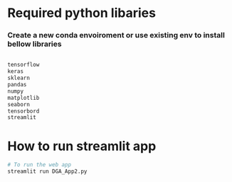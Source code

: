 # Required python libaries
### Create a new conda envoiroment or use existing env to install bellow libraries
~~~bash

tensorflow
keras
sklearn
pandas
numpy
matplotlib
seaborn
tensorbord
streamlit

~~~

# How to run streamlit app

~~~bash
# To run the web app
streamlit run DGA_App2.py 
~~~
